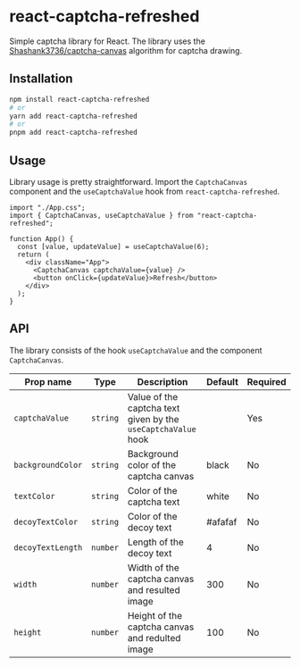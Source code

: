 # react-captcha-refreshed

Simple captcha library for React. The library uses the [Shashank3736/captcha-canvas](https://github.com/Shashank3736/captcha-canvas) algorithm for captcha drawing.

## Installation

```bash
npm install react-captcha-refreshed
# or
yarn add react-captcha-refreshed
# or
pnpm add react-captcha-refreshed
```

## Usage

Library usage is pretty straightforward. Import the `CaptchaCanvas` component and the `useCaptchaValue` hook from `react-captcha-refreshed`.

```tsx
import "./App.css";
import { CaptchaCanvas, useCaptchaValue } from "react-captcha-refreshed";

function App() {
  const [value, updateValue] = useCaptchaValue(6);
  return (
    <div className="App">
      <CaptchaCanvas captchaValue={value} />
      <button onClick={updateValue}>Refresh</button>
    </div>
  );
}
```

## API

The library consists of the hook `useCaptchaValue` and the component `CaptchaCanvas`.

| Prop name       | Type | Description                                                   | Default | Required |
| --------------- | ----- | ------------------------------------------------------------- | ------- | -------- |
| `captchaValue`    | `string` | Value of the captcha text given by the `useCaptchaValue` hook |         | Yes      |
| `backgroundColor` | `string` | Background color of the captcha canvas                        | black   | No       |
| `textColor`       | `string` | Color of the captcha text                                     | white   | No       |
| `decoyTextColor`  |  `string` | Color of the decoy text                                       | #afafaf | No       |
| `decoyTextLength` |  `number` | Length of the decoy text                                      | 4       | No       |
| `width`           |  `number` | Width of the captcha canvas and resulted image                | 300     | No       |
| `height`          |  `number` | Height of the captcha canvas and redulted image               | 100     | No       |
